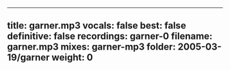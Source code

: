 
---
title: garner.mp3
vocals: false
best: false
definitive: false
recordings: garner-0
filename: garner.mp3
mixes: garner-mp3
folder: 2005-03-19/garner
weight: 0
---
